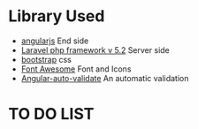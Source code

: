 
# Library Used

* [angularjs](https://angularjs.org/) End side
* [Laravel php framework v 5.2](https://laravel.com/) Server side 
* [bootstrap](http://getbootstrap.com/) css 
* [Font Awesome](http://fontawesome.io/) Font and Icons
* [Angular-auto-validate](http://jonsamwell.github.io/angular-auto-validate/) An automatic validation

# TO DO LIST



